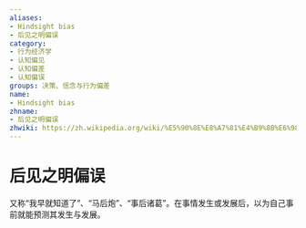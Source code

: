 ```yaml
---
aliases:
- Hindsight bias
- 后见之明偏误
category:
- 行为经济学
- 认知偏见
- 认知偏差
- 认知偏误
groups: 决策、信念与行为偏差
name:
- Hindsight bias
zhname:
- 后见之明偏误
zhwiki: https://zh.wikipedia.org/wiki/%E5%90%8E%E8%A7%81%E4%B9%8B%E6%98%8E%E5%81%8F%E8%AF%AF
---
```


# 后见之明偏误

又称“我早就知道了”、“马后炮”、“事后诸葛”。在事情发生或发展后，以为自己事前就能预测其发生与发展。
